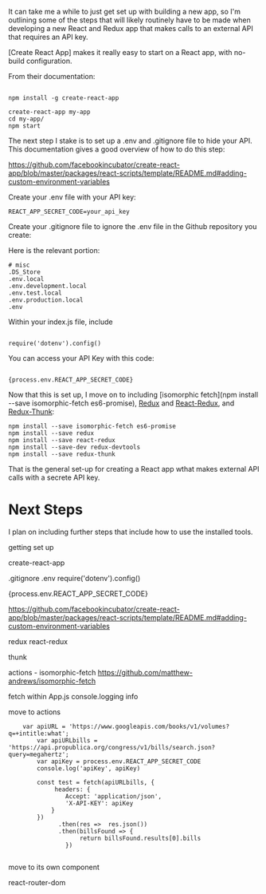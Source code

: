 It can take me a while to just get set up with building a new app, so I'm outlining some of the steps that will likely routinely have to be made when developing a new React and Redux app that makes calls to an external API that requires an API key. 


[Create React App] makes it really easy to start on a React app, with no-build configuration. 

From their documentation: 

```

npm install -g create-react-app

create-react-app my-app
cd my-app/
npm start

```

The next step I stake is to set up a .env and .gitignore file to hide your API. This documentation gives a good overview of how to do this step: 

https://github.com/facebookincubator/create-react-app/blob/master/packages/react-scripts/template/README.md#adding-custom-environment-variables

Create your .env file with your API key: 

```
REACT_APP_SECRET_CODE=your_api_key

```

Create your .gitignore file to ignore the .env file in the Github repository you create: 

Here is the relevant portion: 

```
# misc
.DS_Store
.env.local
.env.development.local
.env.test.local
.env.production.local
.env

```

Within your index.js file, include

```

require('dotenv').config()

```

You can access your API Key with this code: 

```

{process.env.REACT_APP_SECRET_CODE}

```

Now that this is set up, I move on to including [isomorphic fetch](npm install --save isomorphic-fetch es6-promise), [Redux](https://redux.js.org/) and [React-Redux](https://github.com/reactjs/react-redux), and [Redux-Thunk](https://github.com/gaearon/redux-thunk): 

```
npm install --save isomorphic-fetch es6-promise
npm install --save redux
npm install --save react-redux
npm install --save-dev redux-devtools
npm install --save redux-thunk

```

That is the general set-up for creating a React app wthat makes external API calls with a secrete API key. 

# Next Steps

I plan on including further steps that include how to use the installed tools. 





getting set up

create-react-app

.gitignore
.env
require('dotenv').config()

{process.env.REACT_APP_SECRET_CODE}

https://github.com/facebookincubator/create-react-app/blob/master/packages/react-scripts/template/README.md#adding-custom-environment-variables

redux
react-redux

thunk

actions - isomorphic-fetch 
https://github.com/matthew-andrews/isomorphic-fetch

fetch within App.js
	console.logging info

move to actions


```
	var apiURL = 'https://www.googleapis.com/books/v1/volumes?q=+intitle:what';
		var apiURLbills = 'https://api.propublica.org/congress/v1/bills/search.json?query=megahertz';
		var apiKey = process.env.REACT_APP_SECRET_CODE
		console.log('apiKey', apiKey)
    	
    	const test = fetch(apiURLbills, {
    		 headers: {
        		Accept: 'application/json',
        		'X-API-KEY': apiKey
      		}
      	})
		      .then(res =>  res.json())
		      .then(billsFound => {
        			return billsFound.results[0].bills                	
    			})


```

move to its own component

react-router-dom







